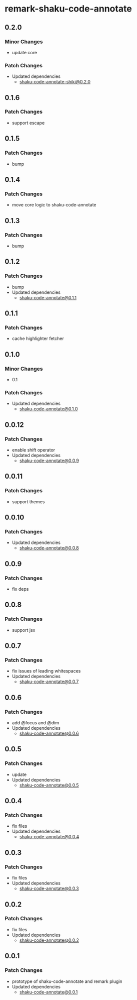# remark-shaku-code-annotate

## 0.2.0

### Minor Changes

- update core

### Patch Changes

- Updated dependencies
  - shaku-code-annotate-shiki@0.2.0

## 0.1.6

### Patch Changes

- support escape

## 0.1.5

### Patch Changes

- bump

## 0.1.4

### Patch Changes

- move core logic to shaku-code-annotate

## 0.1.3

### Patch Changes

- bump

## 0.1.2

### Patch Changes

- bump
- Updated dependencies
  - shaku-code-annotate@0.1.1

## 0.1.1

### Patch Changes

- cache highlighter fetcher

## 0.1.0

### Minor Changes

- 0.1

### Patch Changes

- Updated dependencies
  - shaku-code-annotate@0.1.0

## 0.0.12

### Patch Changes

- enable shift operator
- Updated dependencies
  - shaku-code-annotate@0.0.9

## 0.0.11

### Patch Changes

- support themes

## 0.0.10

### Patch Changes

- Updated dependencies
  - shaku-code-annotate@0.0.8

## 0.0.9

### Patch Changes

- fix deps

## 0.0.8

### Patch Changes

- support jsx

## 0.0.7

### Patch Changes

- fix issues of leading whitespaces
- Updated dependencies
  - shaku-code-annotate@0.0.7

## 0.0.6

### Patch Changes

- add @focus and @dim
- Updated dependencies
  - shaku-code-annotate@0.0.6

## 0.0.5

### Patch Changes

- update
- Updated dependencies
  - shaku-code-annotate@0.0.5

## 0.0.4

### Patch Changes

- fix files
- Updated dependencies
  - shaku-code-annotate@0.0.4

## 0.0.3

### Patch Changes

- fix files
- Updated dependencies
  - shaku-code-annotate@0.0.3

## 0.0.2

### Patch Changes

- fix files
- Updated dependencies
  - shaku-code-annotate@0.0.2

## 0.0.1

### Patch Changes

- prototype of shaku-code-annotate and remark plugin
- Updated dependencies
  - shaku-code-annotate@0.0.1
